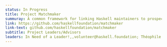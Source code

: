 ```yaml
---
status: In Progress
title: Project Matchmaker
summuray: A common framework for linking Haskell maintainers to prospective contributors.
link: https://github.com/haskellfoundation/matchmaker
link-text: github.com/haskellfoundation/matchmaker
subtitle: Project Leaders/Advisors
leaders: In Need of a Leader!,,volunteer@haskell.foundation; Théophile "Hécate" Choutri,/static/images/board-members/thc.png,hecate@haskell.foundation
---
```

